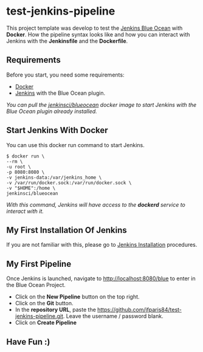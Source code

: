# test-jenkins-pipeline

This project template was develop to test the [Jenkins Blue Ocean](https://jenkins.io/projects/blueocean/) with **Docker**. How the pipeline syntax looks like and how you can interact with Jenkins with the **Jenkinsfile** and the **Dockerfile**. 

## Requirements
Before you start, you need some requirements:

 - [Docker](https://www.docker.com/) 
 - [Jenkins](https://jenkins.io/) with the Blue Ocean plugin.

*You can pull the [jenkinsci/blueocean](https://hub.docker.com/r/jenkinsci/blueocean/) docker image to start Jenkins with the Blue Ocean plugin already installed.*

## Start Jenkins With Docker
You can use this docker run command to start Jenkins.
 
	$ docker run \
	--rm \
	-u root \
	-p 8080:8080 \
	-v jenkins-data:/var/jenkins_home \
	-v /var/run/docker.sock:/var/run/docker.sock \
	-v "$HOME":/home \
	jenkinsci/blueocean

*With this command, Jenkins will have access to the **dockerd** service to interact with it.*

## My First Installation Of Jenkins
If you are not familiar with this, please go to [Jenkins Installation](https://jenkins.io/doc/book/installing/) procedures.

## My First Pipeline
Once Jenkins is launched, navigate to [http://localhost:8080/blue](http://localhost:8080/blue) to enter in the Blue Ocean Project.

- Click on the **New Pipeline** button on the top right.
- Click on the **Git** button.
- In the **repository URL**, paste the https://github.com/jfparis84/test-jenkins-pipeline.git. Leave the username / password blank.
- Click on **Create Pipeline**

## Have Fun :)
